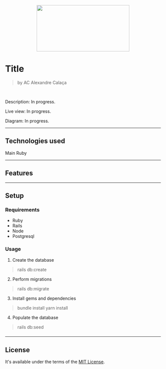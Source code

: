 <center><img src="" width="300" height="150" align="center"></center>

# Title

> by AC Alexandre Calaça

<br/>

Description:  In progress.

Live view: In progress.

Diagram: In progress.

___

## Technologies used
Main Ruby

___
 

## Features

___

## Setup
### Requirements
- Ruby 
- Rails 
- Node 
- Postgresql


### Usage
1. Create the database
> rails db:create

2. Perform migrations
> rails db:migrate

3. Install gems and dependencies
> bundle install
> yarn install

4. Populate the database
> rails db:seed

### 
___


## License

It's available under the terms of the [MIT License](http://opensource.org/licenses/MIT).
